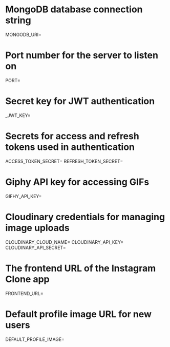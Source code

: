 # MongoDB database connection string
MONGODB_URI= 

# Port number for the server to listen on
PORT=

# Secret key for JWT authentication
_JWT_KEY=

# Secrets for access and refresh tokens used in authentication
ACCESS_TOKEN_SECRET= 
REFRESH_TOKEN_SECRET=

# Giphy API key for accessing GIFs
GIFHY_API_KEY=

# Cloudinary credentials for managing image uploads
CLOUDINARY_CLOUD_NAME= 
CLOUDINARY_API_KEY= 
CLOUDINARY_API_SECRET=

# The frontend URL of the Instagram Clone app
FRONTEND_URL=

# Default profile image URL for new users
DEFAULT_PROFILE_IMAGE=
